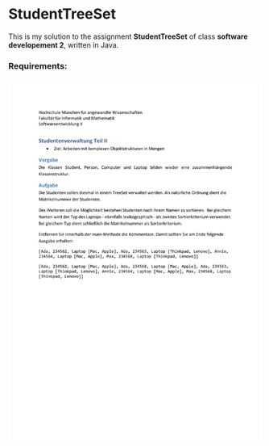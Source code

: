 # StudentTreeSet


This is my solution to the assignment **StudentTreeSet** of class **software developement 2**, written in Java.

### Requirements:

![Task](https://github.com/MarcoEberle/sd2-StudentTreeSet/blob/master/Studenten.png)
